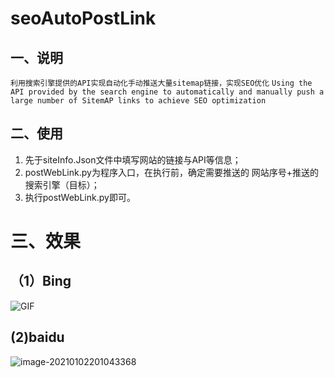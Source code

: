 # seoAutoPostLink
## 一、说明
`利用搜索引擎提供的API实现自动化手动推送大量sitemap链接，实现SEO优化`
`Using the API provided by the search engine to automatically and manually push a large number of SitemAP links to achieve SEO optimization`

## 二、使用

1. 先于siteInfo.Json文件中填写网站的链接与API等信息；
2. postWebLink.py为程序入口，在执行前，确定需要推送的 网站序号+推送的搜索引擎（目标）；
3. 执行postWebLink.py即可。

# 三、效果

## （1）Bing

![GIF](E:\CodePrograme\Python\seoAutoPostWebURL\README.assets\GIF.gif)



## (2)baidu

![image-20210102201043368](E:\CodePrograme\Python\seoAutoPostWebURL\README.assets\image-20210102201043368.png)